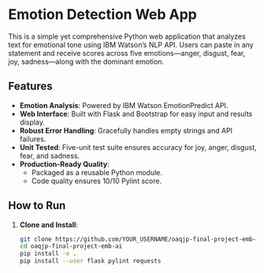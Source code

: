 # Emotion Detection Web App

This is a simple yet comprehensive Python web application that analyzes text for emotional tone using IBM Watson’s NLP API. Users can paste in any statement and receive scores across five emotions—anger, disgust, fear, joy, sadness—along with the dominant emotion.

## Features

- **Emotion Analysis**: Powered by IBM Watson EmotionPredict API.
- **Web Interface**: Built with Flask and Bootstrap for easy input and results display.
- **Robust Error Handling**: Gracefully handles empty strings and API failures.
- **Unit Tested**: Five-unit test suite ensures accuracy for joy, anger, disgust, fear, and sadness.
- **Production-Ready Quality**:
  - Packaged as a reusable Python module.
  - Code quality ensures 10/10 Pylint score.

## How to Run

1. **Clone and Install**:
   ```bash
   git clone https://github.com/YOUR_USERNAME/oaqjp-final-project-emb-ai.git
   cd oaqjp-final-project-emb-ai
   pip install -e .
   pip install --user flask pylint requests
